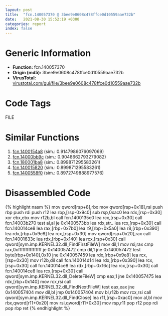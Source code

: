```yaml
---
layout: post
title:  "fcn.140057370 @ 3bee9e0608c478ffce0d10559aae732b"
date:   2021-08-30 15:52:19 +0300
categories: report
index: false
---
```


# Generic Information
- **Function:** fcn.140057370
- **Origin (md5):** 3bee9e0608c478ffce0d10559aae732b
- **VirusTotal:** [virustotal.com/gui/file/3bee9e0608c478ffce0d10559aae732b][virustotal_ref]

# Code Tags
<span class="tag" id="FILE">FILE</span>


# Similar Functions

1. [fcn.1400154a8][similar_1_ref] (sim.: 0.9147986076097069)
2. [fcn.14000bb9c][similar_2_ref] (sim.: 0.9048662793279082)
3. [fcn.180001ba8][similar_3_ref] (sim.: 0.899871295583261)
4. [fcn.140015820][similar_4_ref] (sim.: 0.899871295583261)
5. [fcn.1400558f0][similar_5_ref] (sim.: 0.8972749888977576)


# Disassembled Code

{% highlight nasm %}
mov qword[rsp+8],rbx
mov qword[rsp+0x18],rsi
push rbp
push rdi
push r12
lea rbp,[rsp-0x9c0]
sub rsp,0xac0
lea rdx,[rsp+0x30]
xor ebx,ebx
mov r12b,bl
call fcn.1400135c0
lea rcx,[rsp+0x30]
call fcn.14003b270
test al,al
je 0x1400573bb
lea rdx,str..
lea rcx,[rsp+0x30]
call fcn.140014ce8
lea rax,[rbp+0x7b0]
lea r9,[rbp+0x5a0]
lea r8,[rbp+0x390]
lea rdx,[rbp+0x9e8]
lea rcx,[rsp+0x30]
mov qword[rsp+0x20],rax
call fcn.14001633c
lea rdx,[rbp+0x140]
lea rcx,[rsp+0x30]
call qword[sym.imp.KERNEL32.dll_FindFirstFileW]
mov dil,1
mov rsi,rax
cmp rax,0xffffffffffffffff
je 0x140057472
cmp dil,1
jne 0x140057472
test byte[rbp+0x140],0x10
jne 0x140057459
lea rdx,[rbp+0x9e8]
lea rcx,[rsp+0x30]
mov r12b,dil
call fcn.140014d14
lea rdx,[rbp+0x390]
lea rcx,[rsp+0x30]
call fcn.140014ce8
lea rdx,[rbp+0x16c]
lea rcx,[rsp+0x30]
call fcn.140014ce8
lea rcx,[rsp+0x30]
call qword[sym.imp.KERNEL32.dll_DeleteFileW]
cmp eax,1
jne 0x140057475
lea rdx,[rbp+0x140]
mov rcx,rsi
call qword[sym.imp.KERNEL32.dll_FindNextFileW]
test eax,eax
jne 0x140057404
mov dil,bl
jmp 0x140057404
mov bl,r12b
mov rcx,rsi
call qword[sym.imp.KERNEL32.dll_FindClose]
lea r11,[rsp+0xac0]
mov al,bl
mov rbx,qword[r11+0x20]
mov rsi,qword[r11+0x30]
mov rsp,r11
pop r12
pop rdi
pop rbp
ret
{% endhighlight %}


[similar_1_ref]: /report/fcn.1400154a8@3bee9e0608c478ffce0d10559aae732b
[similar_2_ref]: /report/fcn.14000bb9c@c4af5ec7826361dc5a22db79be296638
[similar_3_ref]: /report/fcn.180001ba8@7dc44f7522d53d03c7b1f4335f6d2a15
[similar_4_ref]: /report/fcn.140015820@c5b958b285b208bffd52d8455e15d93a
[similar_5_ref]: /report/fcn.1400558f0@3bee9e0608c478ffce0d10559aae732b
[virustotal_ref]: https://www.virustotal.com/gui/file/3bee9e0608c478ffce0d10559aae732b